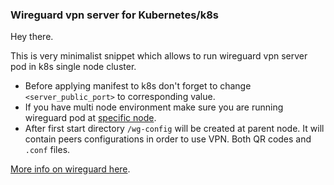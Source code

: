 ### Wireguard vpn server for Kubernetes/k8s

Hey there.

This is very minimalist snippet which allows to run wireguard vpn server pod in k8s single node cluster. 

 - Before applying manifest to k8s don't forget to change `<server_public_port>` to corresponding value.
 - If you have multi node environment make sure you are running wireguard pod at [specific node](https://kubernetes.io/docs/concepts/scheduling-eviction/assign-pod-node/).
 - After first start directory `/wg-config` will be created at parent node. It will contain peers configurations in order to use VPN. Both QR codes and `.conf` files.

[More info on wireguard here](https://www.wireguard.com/).